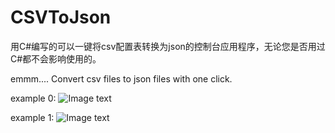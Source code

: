 # CSVToJson
用C#编写的可以一键将csv配置表转换为json的控制台应用程序，无论您是否用过C#都不会影响使用的。  

emmm.... Convert csv files to json files with one click.  

example 0:
![Image text](https://raw.githubusercontent.com/xianyinlove/CSVToJson/master/CSVToJson/xyimg/a_csv_to_a_json.png)

example 1:
![Image text](https://raw.githubusercontent.com/xianyinlove/CSVToJson/master/CSVToJson/xyimg/all_csv_to_a_json.png)
